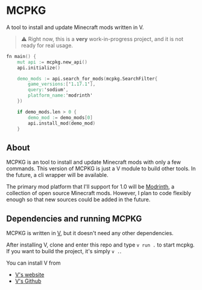 
# MCPKG
A tool to install and update Minecraft mods written in V.

> :warning: Right now, this is a **very** work-in-progress project, and it is not ready for real usage.

```V
fn main() {
	mut api := mcpkg.new_api()
	api.initialize()

	demo_mods := api.search_for_mods(mcpkg.SearchFilter{
		game_versions:['1.17.1'],
		query:'sodium',
		platform_name:'modrinth'
	})

	if demo_mods.len > 0 {
		demo_mod := demo_mods[0]
		api.install_mod(demo_mod)
	}
```

## About
MCPKG is an tool to install and update Minecraft mods with only a few commands. This version of MCPKG is just a V module to build other tools. In the future, a cli wrapper will be available.

The primary mod platform that I'll support for 1.0 will be [Modrinth](https://modrinth.com/), a collection of open source Minecraft mods. However, I plan to code flexibly enough so that new sources could be added in the future.

<!-- ## Wishlist
- [ ] Notify user when a new version of a mod is available.
- [x] Download mods to mods folder
- [ ] Combine first two into a nice script
- [ ] Handle dependencies / library mods
- [x] Search for and install new mods
- [ ] Upgrade all mods to new preferred version of Minecraft.
- [x] ~~Mod folders / profiles (eg `1.16`, `1.17 Optifine`, `1.17 Sodium`)~~ Branches
- [ ] Texture / resource packs support?
- [ ] Shader pack support??? -->

## Dependencies and running MCPKG
MCPKG is written in [V](https://vlang.io/), but it doesn't need any other dependencies.

After installing V, clone and enter this repo and type `v run .` to start mcpkg. If you want to build the project, it's simply `v .`.

You can install V from
- [V's website](https://vlang.io/)
- [V's Github](https://github.com/vlang/v)
